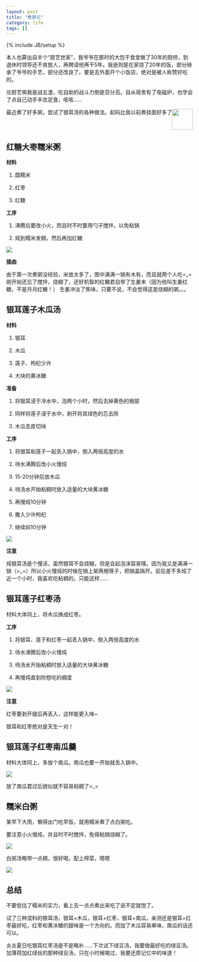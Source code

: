 ```yaml
---
layout: post
title: "煮粥记"
category: life
tags: []
---
```

{% include JB/setup %}


本人也算出自半个“厨艺世家”，我爷爷在那时的大包干食堂做了30年的厨师，到退休时领导还不肯放人，再聘请他再干5年。我爸则是在家烧了20年的饭，部分继承了爷爷的手艺，部分还改良了。要是去外面开个小饭店，绝对是被人称赞好吃的。

论厨艺嘛我是战五渣，吃自助的战斗力倒是百分百。自从宿舍有了电磁炉，也学会了点自己动手丰衣足食，咳咳……

<!-- break -->

最近煮了好多粥，尝试了银耳汤的各种做法。起码比我以前煮挂面好多了<img src="/assets/photos/wulian.jpg" style="width:56px; vertical-align:text-top;">


红糖大枣糯米粥
---------------
**材料**

1. 圆糯米

2. 红枣

3. 红糖

**工序**

1. 沸腾后要改小火，而且时不时要用勺子搅拌，以免粘锅

2. 炖到糯米发稠，然后再加红糖

<img src="/assets/photos/20140713_01.jpg" style="max-width:700px;">

**插曲**

由于第一次煮粥没经验，米放太多了，图中满满一锅有木有，而且就两个人吃=_= 刚开始还忘了搅拌，烧糊了，还好机智的红糖君自带了生姜末（因为他叫生姜红糖，不是月月红糖！） 生姜冲淡了焦味，只要不说，不会觉得这是烧糊的粥。。。



银耳莲子木瓜汤
---------------
**材料**

1. 银耳

2. 木瓜

3. 莲子、枸杞少许

4. 大块的黄冰糖

**准备**

1. 将银耳浸于冷水中，泡两个小时，然后去掉黄色的根部

2. 同样将莲子浸于水中，剥开将其绿色的芯去除

3. 木瓜去皮切块

**工序**

1. 将银耳和莲子一起丢入锅中，倒入两倍高度的水

2. 待水沸腾后改小火慢炖

3. 15-20分钟后放木瓜

4. 待汤水开始粘稠时放入适量的大块黄冰糖

5. 再慢炖10分钟

6. 撒入少许枸杞

7. 继续焖10分钟

<img src="/assets/photos/20140713_02.jpg" style="max-width:650px;">

**注意**

炖银耳汤是个慢活，虽然银耳不会烧糊，但是会起泡沫容易噗。因为我又是满满一锅（=_=）所以小火慢炖的时候在锅上架两根筷子，把锅盖隔开。前后差不多炖了近一个小时，我喜欢吃粘稠的，只能这样……



银耳莲子红枣汤
---------------
材料大体同上，将木瓜换成红枣。

**工序**

1. 将银耳、莲子和红枣一起丢入锅中，倒入两倍高度的水

2. 待水沸腾后改小火慢炖

3. 待汤水开始粘稠时放入适量的大块黄冰糖

4. 再慢炖直到你想吃的稠度

<img src="/assets/photos/20140713_03.jpg" style="max-width:700px;">

**注意**

红枣要剥开缝后再丢入，这样能更入味~

银耳和红枣绝对是天生一对！



银耳莲子红枣南瓜羹
-------------------
材料大体同上，多放个南瓜。南瓜也要一开始就丢入锅中。

<img src="/assets/photos/20140713_04.jpg" style="max-width:700px;">

放了南瓜君过后貌似就不容易粘稠了=_=


糯米白粥
---------
某早下大雨，懒得出门吃早饭，就用糯米煮了点白粥吃。

要注意小火慢炖，并且时不时搅拌，免得粘锅烧糊了。

<img src="/assets/photos/20140713_05.jpg" style="max-width:650px;">

白粥汤略带一点稠，很好喝。配上榨菜，嗯嗯

<img src="/assets/photos/hehe.jpg" style="max-width:135px;">



总结
-----
不要低估了糯米的实力，看上去一点点煮出来吃了说不定就饱了。

试了三种混料的银耳汤，银耳+木瓜，银耳+红枣，银耳+南瓜，亲测还是银耳+红枣最好吃，红枣和黄冰糖的甜味是一个方向的。而加了木瓜容易串味，南瓜的话还可以。

炎炎夏日吃银耳红枣汤是不是略补……下次试下绿豆汤，我要做最好吃的绿豆汤。加薄荷加红绿丝的那种绿豆汤，只在小时候喝过，我要还原记忆中的味道！
